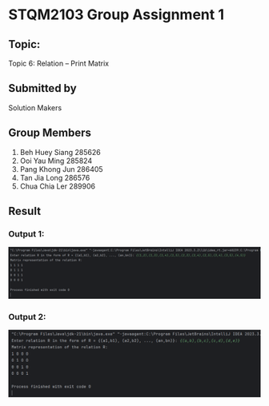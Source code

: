 # STQM2103 Group Assignment 1

## Topic: 
Topic 6: Relation – Print Matrix

## Submitted by
Solution Makers

## Group Members
1. Beh Huey Siang 285626
2. Ooi Yau Ming 285824
3. Pang Khong Jun 286405
4. Tan Jia Long 286576
5. Chua Chia Ler 289906

## Result
### Output 1:
![Output 1](resources/output1.png)

### Output 2:
![Output 2](resources/output2.png)


